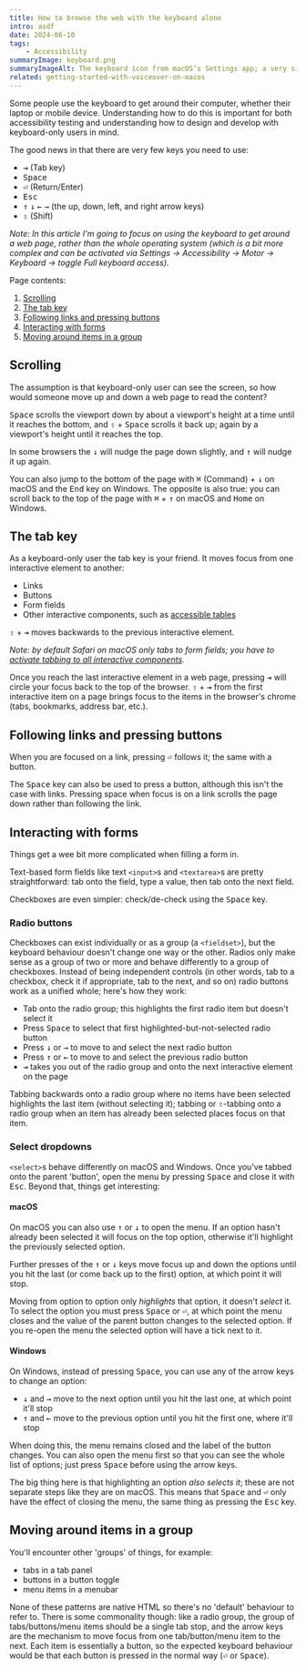 ```yaml
---
title: How to browse the web with the keyboard alone
intro: asdf
date: 2024-06-10
tags:
    - Accessibility
summaryImage: keyboard.png
summaryImageAlt: The keyboard icon from macOS’s Settings app; a very simply drawn white keyboard over a grey ‘squircle’ app icon background.
related: getting-started-with-voiceover-on-macos
---
```


Some people use the keyboard to get around their computer, whether their laptop or mobile device. Understanding how to do this is important for both accessibility testing and understanding how to design and develop with keyboard-only users in mind.

The good news in that there are very few keys you need to use:

- <kbd>⇥</kbd> (Tab key)
- <kbd>Space</kbd>
- <kbd>⏎</kbd> (Return/Enter)
- <kbd>Esc</kbd>
- <kbd>↑</kbd> <kbd>↓</kbd> <kbd>←</kbd> <kbd>→</kbd> (the up, down, left, and right arrow keys)
- <kbd>⇧</kbd> (Shift)

<i>Note: In this article I'm going to focus on using the keyboard to get around a web page, rather than the whole operating system (which is a bit more complex and can be activated via Settings → Accessibility → Motor → Keyboard → toggle Full keyboard access).</i>

Page contents:

<nav aria-label="Page contents">

1. [Scrolling](#scrolling)
2. [The tab key](#the-tab-key)
3. [Following links and pressing buttons](#following-links-and-pressing-buttons)
4. [Interacting with forms](#interacting-with-forms)
5. [Moving around items in a group](#moving-around-items-in-a-group)

</nav>


## Scrolling

The assumption is that keyboard-only user can see the screen, so how would someone move up and down a web page to read the content?

<kbd>Space</kbd> scrolls the viewport down by about a viewport's height at a time until it reaches the bottom, and <kbd>⇧</kbd> + <kbd>Space</kbd> scrolls it back up; again by a viewport's height until it reaches the top.

In some browsers the <kbd>↓</kbd> will nudge the page down slightly, and <kbd>↑</kbd> will nudge it up again.

You can also jump to the bottom of the page with <kbd>⌘</kbd> (Command) + <kbd>↓</kbd> on macOS and the <kbd>End</kbd> key on Windows. The opposite is also true: you can scroll back to the top of the page with <kbd>⌘</kbd> + <kbd>↑</kbd> on macOS and <kbd>Home</kbd> on Windows.


## The tab key

As a keyboard-only user the tab key is your friend. It moves focus from one interactive element to another:

- Links
- Buttons
- Form fields
- Other interactive components, such as [accessible tables](/blog/accessible-responsive-tables)

<kbd>⇧</kbd> + <kbd>⇥</kbd> moves backwards to the previous interactive element.

<i>Note: by default Safari on macOS only tabs to form fields; you have to [activate tabbing to all interactive components](/blog/how-to-use-the-keyboard-to-navigate-on-safari).</i>


Once you reach the last interactive element in a web page, pressing <kbd>⇥</kbd> will circle your focus back to the top of the browser. <kbd>⇧</kbd> + <kbd>⇥</kbd> from the first interactive item on a page brings focus to the items in the browser's chrome (tabs, bookmarks, address bar, etc.).


## Following links and pressing buttons

When you are focused on a link, pressing <kbd>⏎</kbd> follows it; the same with a button.

The <kbd>Space</kbd> key can also be used to press a button, although this isn't the case with links. Pressing space when focus is on a link scrolls the page down rather than following the link.


## Interacting with forms

Things get a wee bit more complicated when filling a form in.

Text-based form fields like text `<input>`s and `<textarea>`s are pretty straightforward: tab onto the field, type a value, then tab onto the next field.

Checkboxes are even simpler: check/de-check using the <kbd>Space</kbd> key.

### Radio buttons

Checkboxes can exist individually or as a group (a `<fieldset>`), but the keyboard behaviour doesn't change one way or the other. Radios only make sense as a group of two or more and behave differently to a group of checkboxes. Instead of being independent controls (in other words, tab to a checkbox, check it if appropriate, tab to the next, and so on) radio buttons work as a unified whole; here's how they work:

- Tab onto the radio group; this highlights the first radio item but doesn't select it
- Press <kbd>Space</kbd> to select that first highlighted-but-not-selected radio button
- Press <kbd>↓</kbd> or <kbd>→</kbd> to move to and select the next radio button
- Press <kbd>↑</kbd> or <kbd>←</kbd> to move to and select the previous radio button
- <kbd>⇥</kbd> takes you out of the radio group and onto the next interactive element on the page

Tabbing backwards onto a radio group where no items have been selected highlights the last item (without selecting it); tabbing or <kbd>⇧</kbd>-tabbing onto a radio group when an item has already been selected places focus on that item.

### Select dropdowns

`<select>`s behave differently on macOS and Windows. Once you've tabbed onto the parent 'button', open the menu by pressing <kbd>Space</kbd> and close it with <kbd>Esc</kbd>. Beyond that, things get interesting:

#### macOS
On macOS you can also use <kbd>↑</kbd> or <kbd>↓</kbd> to open the menu. If an option hasn't already been selected it will focus on the top option, otherwise it'll highlight the previously selected option.

Further presses of the <kbd>↑</kbd> or <kbd>↓</kbd> keys move focus up and down the options until you hit the last (or come back up to the first) option, at which point it will stop.

Moving from option to option only *highlights* that option, it doesn't *select* it. To select the option you must press <kbd>Space</kbd> or <kbd>⏎</kbd>, at which point the menu closes and the value of the parent button changes to the selected option. If you re-open the menu the selected option will have a tick next to it.

#### Windows
On Windows, instead of pressing <kbd>Space</kbd>, you can use any of the arrow keys to change an option:

- <kbd>↓</kbd> and <kbd>→</kbd> move to the next option until you hit the last one, at which point it'll stop
- <kbd>↑</kbd> and <kbd>←</kbd> move to the previous option until you hit the first one, where it'll stop

When doing this, the menu remains closed and the label of the button changes. You can also open the menu first so that you can see the whole list of options; just press <kbd>Space</kbd> before using the arrow keys.

The big thing here is that highlighting an option *also selects it*; these are not separate steps like they are on macOS. This means that <kbd>Space</kbd> and <kbd>⏎</kbd> only have the effect of closing the menu, the same thing as pressing the <kbd>Esc</kbd> key.


## Moving around items in a group

You'll encounter other 'groups' of things, for example:

- tabs in a tab panel
- buttons in a button toggle
- menu items in a menubar

None of these patterns are native HTML so there's no 'default' behaviour to refer to. There is some commonality though: like a radio group, the group of tabs/buttons/menu items should be a single tab stop, and the arrow keys are the mechanism to move focus from one tab/button/menu item to the next. Each item is essentially a button, so the expected keyboard behaviour would be that each button is pressed in the normal way (<kbd>⏎</kbd> or <kbd>Space</kbd>).







